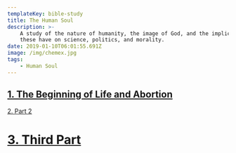 ```yaml
---
templateKey: bible-study
title: The Human Soul
description: >-
    A study of the nature of humanity, the image of God, and the implications
    these have on science, politics, and morality.
date: 2019-01-10T06:01:55.691Z
image: /img/chemex.jpg
tags:
    - Human Soul
---
```


## [1. The Beginning of Life and Abortion](https://pensive-jennings-ff7cbd.netlify.com/bible-studies/parts/the-beginning-of-life-and-abortion/)

[2. Part 2](https://google.com)

# [3. Third Part](https://nba.com)
